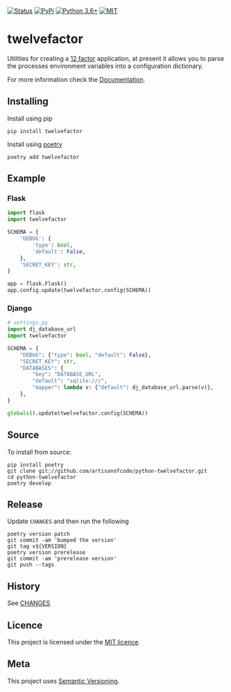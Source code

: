 [![Status](https://img.shields.io/travis/artisanofcode/python-twelvefactor.svg?style=flat-square)](https://travis-ci.org/artisanofcode/python-twelvefactor)
[![PyPi](https://img.shields.io/pypi/v/twelvefactor.svg?style=flat-square)](https://pypi.python.org/pypi/twelvefactor/) 
[![Python 3.6+](https://img.shields.io/pypi/pyversions/twelvefactor.svg?style=flat-square)](https://www.python.org/download/releases/3.6.0/) 
[![MIT](https://img.shields.io/github/license/artisanofcode/python-twelvefactor.svg?style=flat-square)](http://dan.mit-license.org/)

# twelvefactor

Utilities for creating a [12 factor](http://12factor.net/) application, at 
present it allows you to parse the processes environment variables into a 
configuration dictionary.

For more information check the [Documentation](http://twelvefactor.craftedbyartisans.com/).

## Installing

Install using pip

```shell
pip install twelvefactor
```

Install using [poetry]()

```shell
poetry add twelvefactor
```

## Example

###  Flask

```python
import flask
import twelvefactor

SCHEMA = {
    'DEBUG': {
        'type': bool,
        'default': False,
    },
    'SECRET_KEY': str,
}

app = flask.Flask()
app.config.update(twelvefactor.config(SCHEMA))
```

### Django

```python
# settings.py
import dj_database_url
import twelvefactor

SCHEMA = {
    "DEBUG": {"type": bool, "default": False},
    "SECRET_KEY": str,
    "DATABASES": {
        "key": "DATABASE_URL",
        "default": "sqlite:///",
        "mapper": lambda v: {"default": dj_database_url.parse(v)},
    },
}

globals().update(twelvefactor.config(SCHEMA))
```

## Source

To install from source:

```shell
pip install poetry
git clone git://github.com/artisanofcode/python-twelvefactor.git
cd python-twelvefactor
poetry develop
```

## Release
  
  Update `CHANGES` and then run the following

```shell
poetry version patch
git commit -am 'bumped the version'
git tag v${VERSION}
poetry version prerelease
git commit -am 'prerelease version'
git push --tags
````

## History 

See [CHANGES](CHANGES)

## Licence

This project is licensed under the [MIT licence](http://dan.mit-license.org/).

## Meta

This project uses [Semantic Versioning](http://semver.org/).